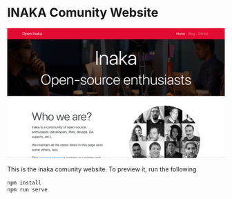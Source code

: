 # INAKA Comunity Website

![AWESOME SCREENSHOT!!](awesomeScreenshot.png)


This is the inaka comunity website. To preview it, run the following

```
npm install
npm run serve
```

